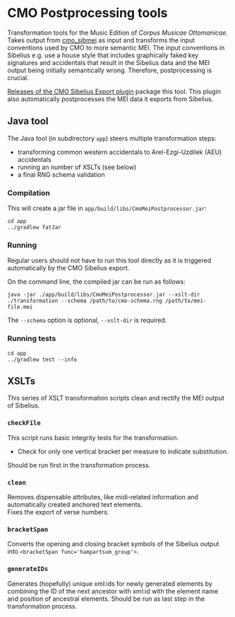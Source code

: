 # CMO Postprocessing tools
Transformation tools for the Music Edition of _Corpus Musicae Ottomanicae_.  Takes output from [cmo_sibmei](https://github.com/notengrafik/cmo_sibmei/) as input and transforms the input conventions used by CMO to more semantic MEI. The input conventions in Sibelius e.g. use a house style that includes graphically faked key signatures and accidentals that result in the Sibelius data and the MEI output being initially semantically wrong.  Therefore, postprocessing is crucial.

[Releases of the CMO Sibelius Export plugin](https://github.com/notengrafik/cmo_sibmei/releases) package this tool.  This plugin also automatically postprocesses the MEI data it exports from Sibelius.

## Java tool

The Java tool (in subdirectory `app`) steers multiple transformation steps:

* transforming common western accidentals to Arel-Ezgi-Uzdilek (AEU) accidentals
* running an number of XSLTs (see below)
* a final RNG schema validation

### Compilation

This will create a jar file in `app/build/libs/CmoMeiPostprocessor.jar`:

```
cd app
../gradlew fatJar
```

### Running

Regular users should not have to run this tool directly as it is triggered automatically by the CMO Sibelius export.

On the command line, the compiled jar can be run as follows:

```
java -jar ./app/build/libs/CmoMeiPostprocessor.jar --xslt-dir ./transformation --schema /path/to/cmo-schema.rng /path/to/mei-file.mei
```

The `--schema` option is optional, `--xslt-dir` is required.

### Running tests

```
cd app
../gradlew test --info
```

## XSLTs

This series of XSLT transformation scripts clean and rectify the MEI output
of Sibelius.

### `checkFile`

This script runs basic integrity tests for the transformation.
* Check for only one vertical bracket per measure to indicate substitution.

Should be run first in the transformation process.

### `clean`

Removes dispensable attributes, like midi-related information and automatically 
created anchored text elements.   
Fixes the export of verse numbers.

### `bracketSpan`

Converts the opening and closing bracket symbols of the Sibelius output into
`<bracketSpan func='hampartsum_group'>`.

### `generateIDs`

Generates (hopefully) unique xml:ids for newly generated elements by combining
the ID of the next ancestor with xml:id with the element name and position of
ancestral elements.
Should be run as last step in the transformation process.
